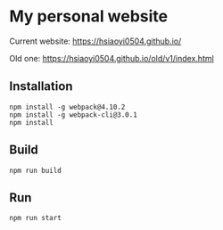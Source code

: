 # My personal website

Current website: https://hsiaoyi0504.github.io/

Old one: https://hsiaoyi0504.github.io/old/v1/index.html

## Installation

``` shell
npm install -g webpack@4.10.2
npm install -g webpack-cli@3.0.1
npm install
```

## Build

`npm run build`

## Run

`npm run start`